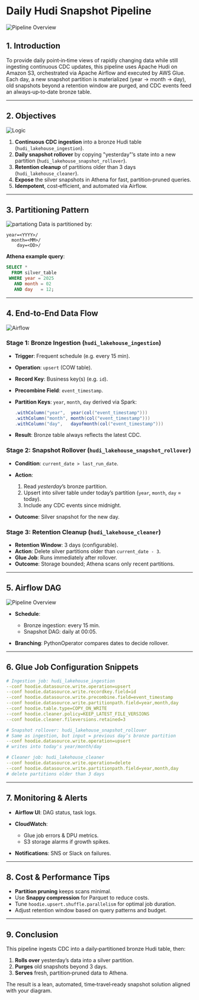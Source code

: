 # Daily Hudi Snapshot Pipeline

![Pipeline Overview](doc/thumbnail.jpg)

## 1. Introduction

To provide daily point‑in‑time views of rapidly changing data while still ingesting continuous CDC updates, this pipeline uses Apache Hudi on Amazon S3, orchestrated via Apache Airflow and executed by AWS Glue. Each day, a new snapshot partition is materialized (year → month → day), old snapshots beyond a retention window are purged, and CDC events feed an always‑up‑to‑date bronze table.

---

## 2. Objectives
![Logic](doc/logic.jpg)
1. **Continuous CDC ingestion** into a bronze Hudi table (`hudi_lakehouse_ingestion`).
2. **Daily snapshot rollover** by copying "yesterday"’s state into a new partition (`hudi_lakehouse_snapshot_rollover`).
3. **Retention cleanup** of partitions older than 3 days (`hudi_lakehouse_cleaner`).
4. **Expose** the silver snapshots in Athena for fast, partition‐pruned queries.
5. **Idempotent**, cost‑efficient, and automated via Airflow.

---

## 3. Partitioning Pattern
![partationg](doc/partationing.jpg)
Data is partitioned by:

```
year=<YYYY>/
  month=<MM>/
    day=<DD>/
```

**Athena example query**:

```sql
SELECT *
  FROM silver_table
 WHERE year = 2025
   AND month = 02
   AND day   = 12;
```

---

## 4. End‑to‑End Data Flow
![Airflow](doc/airflow.jpg)
### Stage 1: Bronze Ingestion (`hudi_lakehouse_ingestion`)

* **Trigger**: Frequent schedule (e.g. every 15 min).
* **Operation**: `upsert` (COW table).
* **Record Key**: Business key(s) (e.g. `id`).
* **Precombine Field**: `event_timestamp`.
* **Partition Keys**: `year`, `month`, `day` derived via Spark:

  ```scala
  .withColumn("year",  year(col("event_timestamp")))
  .withColumn("month", month(col("event_timestamp")))
  .withColumn("day",   dayofmonth(col("event_timestamp")))
  ```
* **Result**: Bronze table always reflects the latest CDC.

### Stage 2: Snapshot Rollover (`hudi_lakehouse_snapshot_rollover`)

* **Condition**: `current_date > last_run_date`.
* **Action**:

  1. Read *yesterday*’s bronze partition.
  2. Upsert into silver table under today’s partition (`year`, `month`, `day` = today).
  3. Include any CDC events since midnight.
* **Outcome**: Silver snapshot for the new day.

### Stage 3: Retention Cleanup (`hudi_lakehouse_cleaner`)

* **Retention Window**: 3 days (configurable).
* **Action**: Delete silver partitions older than `current_date - 3`.
* **Glue Job**: Runs immediately after rollover.
* **Outcome**: Storage bounded; Athena scans only recent partitions.

---

## 5. Airflow DAG
![Pipeline Overview](doc/flow_diagram.jpg)
* **Schedule**:

  * Bronze ingestion: every 15 min.
  * Snapshot DAG: daily at 00:05.
* **Branching**: PythonOperator compares dates to decide rollover.

---

## 6. Glue Job Configuration Snippets

```yaml
# Ingestion job: hudi_lakehouse_ingestion
--conf hoodie.datasource.write.operation=upsert
--conf hoodie.datasource.write.recordkey.field=id
--conf hoodie.datasource.write.precombine.field=event_timestamp
--conf hoodie.datasource.write.partitionpath.field=year,month,day
--conf hoodie.table.type=COPY_ON_WRITE
--conf hoodie.cleaner.policy=KEEP_LATEST_FILE_VERSIONS
--conf hoodie.cleaner.fileversions.retained=3
```

```yaml
# Snapshot rollover: hudi_lakehouse_snapshot_rollover
# Same as ingestion, but input = previous day’s bronze partition
--conf hoodie.datasource.write.operation=upsert
# writes into today's year/month/day
```

```yaml
# Cleaner job: hudi_lakehouse_cleaner
--conf hoodie.datasource.write.operation=delete
--conf hoodie.datasource.write.partitionpath.field=year,month,day
# delete partitions older than 3 days
```

---

## 7. Monitoring & Alerts

* **Airflow UI**: DAG status, task logs.
* **CloudWatch**:

  * Glue job errors & DPU metrics.
  * S3 storage alarms if growth spikes.
* **Notifications**: SNS or Slack on failures.

---

## 8. Cost & Performance Tips

* **Partition pruning** keeps scans minimal.
* Use **Snappy compression** for Parquet to reduce costs.
* Tune `hoodie.upsert.shuffle.parallelism` for optimal job duration.
* Adjust retention window based on query patterns and budget.

---

## 9. Conclusion

This pipeline ingests CDC into a daily‑partitioned bronze Hudi table, then:

1. **Rolls over** yesterday’s data into a silver partition.
2. **Purges** old snapshots beyond 3 days.
3. **Serves** fresh, partition‑pruned data to Athena.

The result is a lean, automated, time‑travel‑ready snapshot solution aligned with your diagram.
